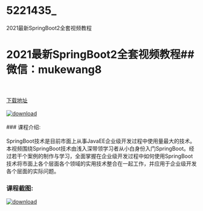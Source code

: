 # 5221435_
2021最新SpringBoot2全套视频教程
# 2021最新SpringBoot2全套视频教程## 微信：mukewang8
<br/></br>[下载地址](http://www.36tz.cn/article/5221435 "下载地址")
<br/></br>[![download](http://36tz.cn/muke_img/2021_10_1-39-300x188.png "下载地址")](http://www.36tz.cn/article/5221435 "下载地址")
<br/></br>### 课程介绍:<br/></br>SpringBoot技术是目前市面上从事JavaEE企业级开发过程中使用量最大的技术。本视频围绕SpringBoot技术由浅入深带领学习者从小白身份入门SpringBoot。经过若干个案例的制作与学习，全面掌握在企业级开发过程中如何使用SpringBoot技术将市面上各个层面各个领域的实用技术整合在一起工作，并应用于企业级开发各个层面的实际问题。

### 课程截图:
[![download](http://36tz.cn/muke_img/2021_10_2-35.png "下载地址")](http://www.36tz.cn/article/5221435 "下载地址")
